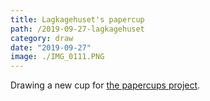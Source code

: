 ```yaml
---
title: Lagkagehuset's papercup
path: /2019-09-27-lagkagehuset
category: draw
date: "2019-09-27"
image: ./IMG_0111.PNG
---
```


Drawing a new cup for [the papercups project](http://papercups.mamuso.net).
